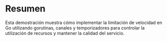 # Resumen

Esta demostración muestra cómo implementar la limitación de velocidad en Go utilizando gorutinas, canales y temporizadores para controlar la utilización de recursos y mantener la calidad del servicio.
